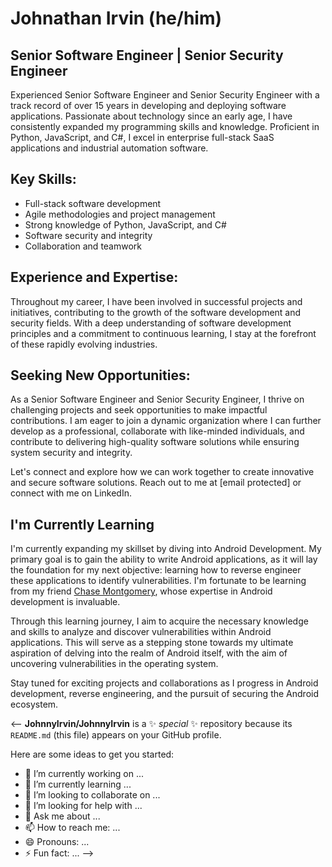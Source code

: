# Johnathan Irvin (he/him)

## Senior Software Engineer | Senior Security Engineer

Experienced Senior Software Engineer and Senior Security Engineer with a track record of over 15 years in developing and deploying software applications. Passionate about technology since an early age, I have consistently expanded my programming skills and knowledge. Proficient in Python, JavaScript, and C#, I excel in enterprise full-stack SaaS applications and industrial automation software.

## Key Skills:

- Full-stack software development
- Agile methodologies and project management
- Strong knowledge of Python, JavaScript, and C#
- Software security and integrity
- Collaboration and teamwork

## Experience and Expertise:

Throughout my career, I have been involved in successful projects and initiatives, contributing to the growth of the software development and security fields. With a deep understanding of software development principles and a commitment to continuous learning, I stay at the forefront of these rapidly evolving industries.

## Seeking New Opportunities:

As a Senior Software Engineer and Senior Security Engineer, I thrive on challenging projects and seek opportunities to make impactful contributions. I am eager to join a dynamic organization where I can further develop as a professional, collaborate with like-minded individuals, and contribute to delivering high-quality software solutions while ensuring system security and integrity.

Let's connect and explore how we can work together to create innovative and secure software solutions. Reach out to me at [email protected] or connect with me on LinkedIn.

## I'm Currently Learning

I'm currently expanding my skillset by diving into Android Development. My primary goal is to gain the ability to write Android applications, as it will lay the foundation for my next objective: learning how to reverse engineer these applications to identify vulnerabilities. I'm fortunate to be learning from my friend [Chase Montgomery](https://github.com/Blufenix), whose expertise in Android development is invaluable.

Through this learning journey, I aim to acquire the necessary knowledge and skills to analyze and discover vulnerabilities within Android applications. This will serve as a stepping stone towards my ultimate aspiration of delving into the realm of Android itself, with the aim of uncovering vulnerabilities in the operating system.

Stay tuned for exciting projects and collaborations as I progress in Android development, reverse engineering, and the pursuit of securing the Android ecosystem.


<--
**JohnnyIrvin/JohnnyIrvin** is a ✨ _special_ ✨ repository because its `README.md` (this file) appears on your GitHub profile.

Here are some ideas to get you started:

- 🔭 I’m currently working on ...
- 🌱 I’m currently learning ...
- 👯 I’m looking to collaborate on ...
- 🤔 I’m looking for help with ...
- 💬 Ask me about ...
- 📫 How to reach me: ...
- 😄 Pronouns: ...
- ⚡ Fun fact: ...
-->
